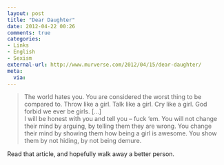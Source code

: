 ```yaml
---
layout: post
title: "Dear Daughter"
date: 2012-04-22 00:26
comments: true
categories: 
- Links
- English
- Sexism
external-url: http://www.murverse.com/2012/04/15/dear-daughter/
meta:
  via:
---
```


> The world hates you. You are considered the worst thing to be compared to. Throw like a girl. Talk like a girl. Cry like a girl. God forbid we ever be girls.  [...]</br>
> I will be honest with you and tell you – fuck ‘em. You will not change their mind by arguing, by telling them they are wrong. You change their mind by showing them how being a girl is awesome. You show them by not hiding, by not being demure.

Read that article, and hopefully walk away a better person.